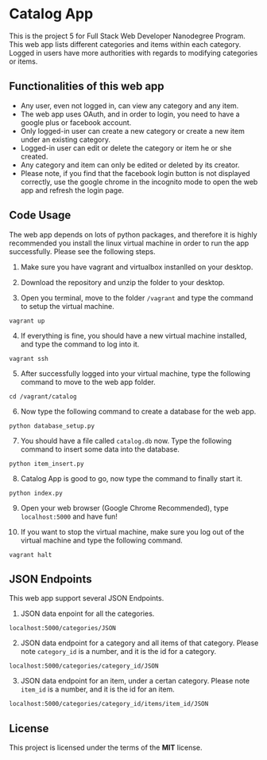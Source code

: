 # Catalog App

This is the project 5 for Full Stack Web Developer Nanodegree Program. This web app lists different categories and items within each category. Logged in users have more authorities with regards to modifying categories or items.

## Functionalities of this web app

- Any user, even not logged in, can view any category and any item.
- The web app uses OAuth, and in order to login, you need to have a google plus or facebook account.
- Only logged-in user can create a new category or create a new item under an existing category.
- Logged-in user can edit or delete the category or item he or she created.
- Any category and item can only be edited or deleted by its creator.
- Please note, if you find that the facebook login button is not displayed correctly, use the google chrome in the incognito mode to open the web app and refresh the login page.

## Code Usage

The web app depends on lots of python packages, and therefore it is highly recommended you install the linux virtual machine in order to run the app successfully. Please see the following steps.

1. Make sure you have vagrant and virtualbox instanlled on your desktop.

2. Download the repository and unzip the folder to your desktop.

3. Open you terminal, move to the folder ```/vagrant``` and type the command to setup the virtual machine.
```
vagrant up
```

4. If everything is fine, you should have a new virtual machine installed, and type the command to log into it.
```
vagrant ssh
```

5. After successfully logged into your virtual machine, type the following command to move to the web app folder.
```
cd /vagrant/catalog
```

6. Now type the following command to create a database for the web app.
```
python database_setup.py
```

7. You should have a file called ```catalog.db``` now. Type the following command to insert some data into the database.
```
python item_insert.py
```

8. Catalog App is good to go, now type the command to finally start it.
```
python index.py
```

9. Open your web browser (Google Chrome Recommended), type ```localhost:5000``` and have fun!

10. If you want to stop the virtual machine, make sure you log out of the virtual machine and type the following command.
```
vagrant halt
```

## JSON Endpoints

This web app support several JSON Endpoints.

1. JSON data enpoint for all the categories.
```
localhost:5000/categories/JSON
```

2. JSON data endpoint for a category and all items of that category. Please note ```category_id``` is a number, and it is the id for a category.
```
localhost:5000/categories/category_id/JSON
```

3. JSON data endpoint for an item, under a certan category. Please note ```item_id``` is a number, and it is the id for an item.
```
localhost:5000/categories/category_id/items/item_id/JSON
```

## License
This project is licensed under the terms of the **MIT** license.